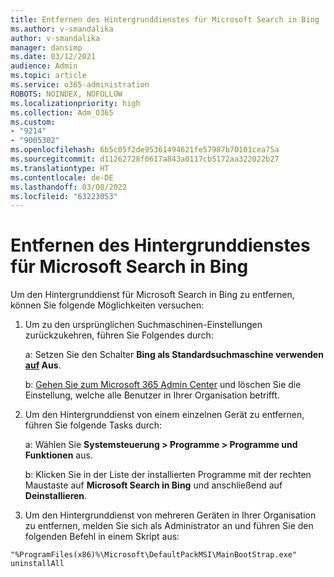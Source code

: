 ```yaml
---
title: Entfernen des Hintergrunddienstes für Microsoft Search in Bing
ms.author: v-smandalika
author: v-smandalika
manager: dansimp
ms.date: 03/12/2021
audience: Admin
ms.topic: article
ms.service: o365-administration
ROBOTS: NOINDEX, NOFOLLOW
ms.localizationpriority: high
ms.collection: Adm_O365
ms.custom:
- "9214"
- "9005302"
ms.openlocfilehash: 6b5c05f2de95361494621fe57987b70101cea75a
ms.sourcegitcommit: d11262728f0617a843a0117cb5172aa322022b27
ms.translationtype: HT
ms.contentlocale: de-DE
ms.lasthandoff: 03/08/2022
ms.locfileid: "63223053"
---
```

# <a name="remove-the-background-service-for-microsoft-search-in-bing"></a>Entfernen des Hintergrunddienstes für Microsoft Search in Bing

Um den Hintergrunddienst für Microsoft Search in Bing zu entfernen, können Sie folgende Möglichkeiten versuchen:

1. Um zu den ursprünglichen Suchmaschinen-Einstellungen zurückzukehren, führen Sie Folgendes durch:

    a: Setzen Sie den Schalter **Bing als Standardsuchmaschine verwenden [auf](https://docs.microsoft.com/deployoffice/microsoft-search-bing#change-whether-bing-is-the-default-search-engine-for-google-chrome) Aus**.

    b: [Gehen Sie zum Microsoft 365 Admin Center](https://docs.microsoft.com/deployoffice/microsoft-search-bing#configure-the-setting-in-the-microsoft-365-admin-center-to-allow-the-extension-to-be-installed) und löschen Sie die Einstellung, welche alle Benutzer in Ihrer Organisation betrifft.

2. Um den Hintergrunddienst von einem einzelnen Gerät zu entfernen, führen Sie folgende Tasks durch:

    a: Wählen Sie **Systemsteuerung > Programme > Programme und Funktionen** aus.

    b: Klicken Sie in der Liste der installierten Programme mit der rechten Maustaste auf **Microsoft Search in Bing** und anschließend auf **Deinstallieren**.

3. Um den Hintergrunddienst von mehreren Geräten in Ihrer Organisation zu entfernen, melden Sie sich als Administrator an und führen Sie den folgenden Befehl in einem Skript aus: 

`"%ProgramFiles(x86)%\Microsoft\DefaultPackMSI\MainBootStrap.exe" uninstallAll`
